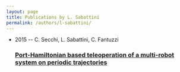 ```yaml
---
layout: page
title: Publications by L. Sabattini
permalink: /authors/l-sabattini/
---
```


<ul class="post-list">
<li><span class='post-meta'>2015 -- C. Secchi, L. Sabattini, C. Fantuzzi</span><h3><a class='post-link' href='../../port-hamiltonian-based-teleoperation-of-a-multi-robot-system-on-periodic-trajectories'>Port-Hamiltonian based teleoperation of a multi-robot system on periodic trajectories</a></h3></li>

</ul>
